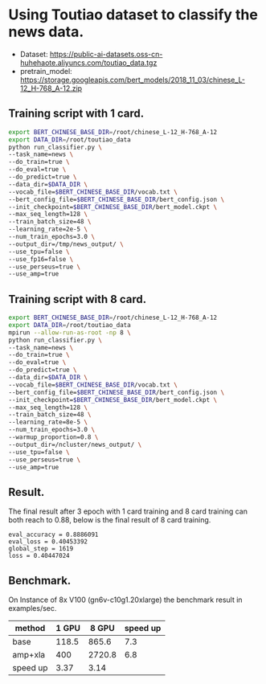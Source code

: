 # Using Toutiao dataset to classify the news data. 
* Dataset:  https://public-ai-datasets.oss-cn-huhehaote.aliyuncs.com/toutiao_data.tgz
* pretrain_model: https://storage.googleapis.com/bert_models/2018_11_03/chinese_L-12_H-768_A-12.zip

## Training script with 1 card.

```Bash
export BERT_CHINESE_BASE_DIR=/root/chinese_L-12_H-768_A-12
export DATA_DIR=/root/toutiao_data
python run_classifier.py \
--task_name=news \
--do_train=true \
--do_eval=true \
--do_predict=true \
--data_dir=$DATA_DIR \
--vocab_file=$BERT_CHINESE_BASE_DIR/vocab.txt \
--bert_config_file=$BERT_CHINESE_BASE_DIR/bert_config.json \
--init_checkpoint=$BERT_CHINESE_BASE_DIR/bert_model.ckpt \
--max_seq_length=128 \
--train_batch_size=48 \
--learning_rate=2e-5 \
--num_train_epochs=3.0 \
--output_dir=/tmp/news_output/ \
--use_tpu=false \
--use_fp16=false \
--use_perseus=true \
--use_amp=true
```

## Training script with 8 card.

```Bash
export BERT_CHINESE_BASE_DIR=/root/chinese_L-12_H-768_A-12
export DATA_DIR=/root/toutiao_data
mpirun --allow-run-as-root -np 8 \
python run_classifier.py \
--task_name=news \
--do_train=true \
--do_eval=true \
--do_predict=true \
--data_dir=$DATA_DIR \
--vocab_file=$BERT_CHINESE_BASE_DIR/vocab.txt \
--bert_config_file=$BERT_CHINESE_BASE_DIR/bert_config.json \
--init_checkpoint=$BERT_CHINESE_BASE_DIR/bert_model.ckpt \
--max_seq_length=128 \
--train_batch_size=48 \
--learning_rate=8e-5 \
--num_train_epochs=3.0 \
--warmup_proportion=0.8 \
--output_dir=/ncluster/news_output/ \
--use_tpu=false \
--use_perseus=true \
--use_amp=true

```

## Result.
The final result after 3 epoch with 1 card training and 8 card training can both reach to 0.88, below is the final result of 8 card training.
```
eval_accuracy = 0.8886091
eval_loss = 0.40453392
global_step = 1619
loss = 0.40447024
```

## Benchmark.
On Instance of 8x V100 (gn6v-c10g1.20xlarge) the benchmark result in examples/sec.

| method | 1 GPU | 8 GPU | speed up |
| ------ | ----- | ----- | -------- |
| base   | 118.5 | 865.6 | 7.3      |
| amp+xla | 400  | 2720.8 | 6.8     |
| speed up | 3.37 | 3.14 |          |


